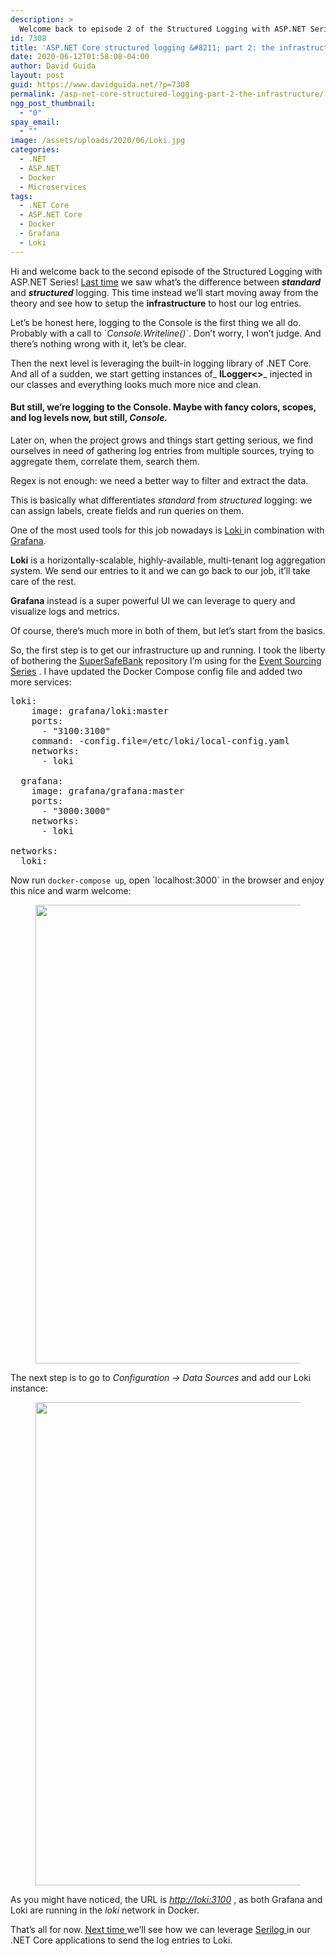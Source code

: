 ```yaml
---
description: >
  Welcome back to episode 2 of the Structured Logging with ASP.NET Series! This time we'll see how to setup the infrastructure to host our log entries.
id: 7308
title: 'ASP.NET Core structured logging &#8211; part 2: the infrastructure'
date: 2020-06-12T01:58:08-04:00
author: David Guida
layout: post
guid: https://www.davidguida.net/?p=7308
permalink: /asp-net-core-structured-logging-part-2-the-infrastructure/
ngg_post_thumbnail:
  - "0"
spay_email:
  - ""
image: /assets/uploads/2020/06/Loki.jpg
categories:
  - .NET
  - ASP.NET
  - Docker
  - Microservices
tags:
  - .NET Core
  - ASP.NET Core
  - Docker
  - Grafana
  - Loki
---
```

Hi and welcome back to the second episode of the Structured Logging with ASP.NET Series! <a rel="noreferrer noopener" href="https://www.davidguida.net/asp-net-core-structured-logging/" target="_blank">Last time</a> we saw what&#8217;s the difference between **_standard_** and **_structured_** logging. This time instead we&#8217;ll start moving away from the theory and see how to setup the **infrastructure** to host our log entries.

Let&#8217;s be honest here, logging to the Console is the first thing we all do. Probably with a call to \`_Console.Writeline()_\`. Don&#8217;t worry, I won&#8217;t judge. And there&#8217;s nothing wrong with it, let&#8217;s be clear.

Then the next level is leveraging the built-in logging library of .NET Core. And all of a sudden, we start getting instances of_ **ILogger<>**_ injected in our classes and everything looks much more nice and clean.

#### But still, we&#8217;re logging to the Console. Maybe with fancy colors, scopes, and log levels now, but still, _Console._

Later on, when the project grows and things start getting serious, we find ourselves in need of gathering log entries from multiple sources, trying to aggregate them, correlate them, search them.

Regex is not enough: we need a better way to filter and extract the data.

This is basically what differentiates _standard_ from _structured_ logging: we can assign labels, create fields and run queries on them.

One of the most used tools for this job nowadays is <a rel="noreferrer noopener" href="https://grafana.com/oss/loki/" target="_blank">Loki </a>in combination with <a rel="noreferrer noopener" href="https://grafana.com/" target="_blank">Grafana</a>.

**Loki** is a horizontally-scalable, highly-available, multi-tenant log aggregation system. We send our entries to it and we can go back to our job, it&#8217;ll take care of the rest.

**Grafana** instead is a super powerful UI we can leverage to query and visualize logs and metrics.

Of course, there&#8217;s much more in both of them, but let&#8217;s start from the basics.

So, the first step is to get our infrastructure up and running. I took the liberty of bothering the <a rel="noreferrer noopener" href="https://github.com/mizrael/SuperSafeBank" target="_blank">SuperSafeBank</a> repository I&#8217;m using for the <a rel="noreferrer noopener" href="https://www.davidguida.net/event-sourcing-in-net-core-part-1-a-gentle-introduction/" target="_blank">Event Sourcing Series</a> . I have updated the Docker Compose config file and added two more services:

<pre class="EnlighterJSRAW" data-enlighter-language="dockerfile" data-enlighter-theme="" data-enlighter-highlight="" data-enlighter-linenumbers="" data-enlighter-lineoffset="" data-enlighter-title="" data-enlighter-group="">loki:
    image: grafana/loki:master
    ports:
      - "3100:3100"
    command: -config.file=/etc/loki/local-config.yaml
    networks:
      - loki

  grafana:
    image: grafana/grafana:master
    ports:
      - "3000:3000"
    networks:
      - loki

networks:
  loki:</pre>

Now run `docker-compose up`, open \`localhost:3000\` in the browser and enjoy this nice and warm welcome:<figure class="wp-block-image size-large">

<img loading="lazy" width="1369" height="734" src="/assets/uploads/2020/06/image.png?fit=788%2C422&ssl=1" alt="" class="wp-image-7313" srcset="/assets/uploads/2020/06/image.png?w=1369&ssl=1 1369w, /assets/uploads/2020/06/image.png?resize=300%2C161&ssl=1 300w, /assets/uploads/2020/06/image.png?resize=1024%2C549&ssl=1 1024w, /assets/uploads/2020/06/image.png?resize=768%2C412&ssl=1 768w, /assets/uploads/2020/06/image.png?resize=788%2C422&ssl=1 788w" sizes="(max-width: 788px) 100vw, 788px" /> </figure> 

The next step is to go to _Configuration -> Data Sources_ and add our Loki instance:<figure class="wp-block-image size-large">

<img loading="lazy" width="1258" height="773" src="/assets/uploads/2020/06/image-1.png?fit=788%2C484&ssl=1" alt="" class="wp-image-7315" srcset="/assets/uploads/2020/06/image-1.png?w=1258&ssl=1 1258w, /assets/uploads/2020/06/image-1.png?resize=300%2C184&ssl=1 300w, /assets/uploads/2020/06/image-1.png?resize=1024%2C629&ssl=1 1024w, /assets/uploads/2020/06/image-1.png?resize=768%2C472&ssl=1 768w, /assets/uploads/2020/06/image-1.png?resize=788%2C484&ssl=1 788w" sizes="(max-width: 788px) 100vw, 788px" /> </figure> 

As you might have noticed, the URL is <a rel="noreferrer noopener" href="http://loki:3100/" target="_blank"><em>http://loki:3100</em></a>&nbsp;, as both Grafana and Loki are running in the _loki_ network in Docker.

That&#8217;s all for now. <a href="https://www.davidguida.net/asp-net-core-structured-logging-part-3-the-code-finally/" target="_blank" rel="noreferrer noopener">Next time </a>we&#8217;ll see how we can leverage <a rel="noreferrer noopener" href="https://serilog.net/" target="_blank">Serilog </a>in our .NET Core applications to send the log entries to Loki.

<div class="post-details-footer-widgets">
</div>